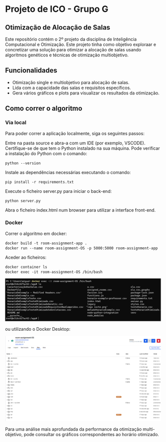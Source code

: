 # Projeto de ICO - 	Grupo G
## Otimização de Alocação de Salas
Este repositório contém o 2º projeto da disciplina de Inteligência Computacional e Otimização.
Este projeto tinha como objetivo exploraar e concretizar uma solução para otimizar a alocação de salas usando algoritmos genéticos e técnicas de otimização multiobjetivo.

## Funcionalidades
- Otimização single e multiobjetivo para alocação de salas.
- Lida com a capacidade das salas e requisitos específicos.
- Gera vários gráficos e plots para visualizar os resultados da otimização.
## Como correr o algoritmo
### Via local
Para poder correr a aplicação localmente, siga os seguintes passos:

Entre na pasta source e abra-a com um IDE (por exemplo, VSCODE).
Certifique-se de que tem o Python instalado na sua máquina. Pode verificar a instalação do Python com o comando:

```console
python --version
```
Instale as dependências necessárias executando o comando:

```console
pip install -r requirements.txt
```
Execute o ficheiro server.py para iniciar o back-end:
```console
python server.py
```
Abra o ficheiro index.html num browser para utilizar a interface front-end.
### Docker
Correr o algoritmo em docker:
```console
docker build -t room-assignment-app .       
docker run --name room-assignment-OS -p 5000:5000 room-assignment-app
```

Aceder ao ficheiros:
```console
docker container ls
docker exec -it room-assignment-OS /bin/bash
```
![docker_cli](./imgs/img2.png)

ou utilizando o Docker Desktop:

![docker_gui](./imgs/img1.png)

Para uma análise mais aprofundada da performance da otimização multi-objetivo, pode consultar os gráficos correspondentes ao horário otimizado.
